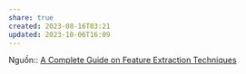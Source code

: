 ```yaml
---
share: true
created: 2023-08-16T03:21
updated: 2023-10-06T16:09
---
```

Nguồn:: [A Complete Guide on Feature Extraction Techniques](https://www.analyticsvidhya.com/blog/2022/05/a-complete-guide-on-feature-extraction-techniques/)
